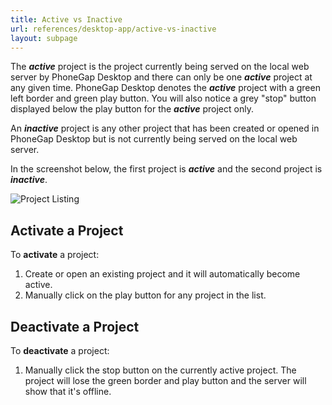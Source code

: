 ```yaml
---
title: Active vs Inactive
url: references/desktop-app/active-vs-inactive
layout: subpage
---
```


The ***active*** project is the project currently being served on the local web server by PhoneGap Desktop and there can only be one ***active*** project at any given time. PhoneGap Desktop denotes the ***active*** project with  a green left border and green play button. You will also notice a grey "stop" button displayed below the play button for the ***active*** project only.

An ***inactive*** project is any other project that has been created or opened in PhoneGap Desktop but is not currently being served on the local web server.

In the screenshot below, the first project is ***active*** and the second project is ***inactive***.

![Project Listing](../../../images/docs-active-project.png)

## Activate a Project

To **activate** a project:

1. Create or open an existing project and it will automatically become active.
1. Manually click on the play button for any project in the list.

## Deactivate a Project

To **deactivate** a project:

1. Manually click the stop button on the currently active project. The project will lose the green border and play button and the server will show that it's offline.
